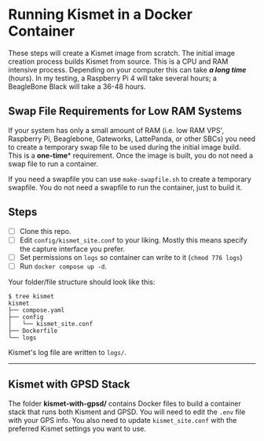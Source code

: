 # Running Kismet in a Docker Container

These steps will create a Kismet image from scratch.  The initial image creation process builds Kismet from source.  This is a CPU and RAM intensive process.  Depending on your computer this can take ***a long time*** (hours).  In my testing, a Raspberry Pi 4 will take several hours; a BeagleBone Black will take a 36-48 hours.

## Swap File Requirements for Low RAM Systems

If your system has only a small amount of RAM (i.e. low RAM VPS', Raspberry Pi, Beaglebone, Gateworks, LattePanda, or other SBCs) you need to create a temporary swap file to be used during the initial image build.  This is a **one-time*** requirement.  Once the image is built, you do not need a swap file to run a container.

If you need a swapfile you can use `make-swapfile.sh` to create a temporary swapfile.  You do not need a swapfile to run the container, just to build it.

## Steps

- [ ] Clone this repo.  
- [ ] Edit `config/kismet_site.conf` to your liking.  Mostly this means specify the capture interface you prefer.
- [ ] Set permissions on `logs` so container can write to it (`chmod 776 logs`)
- [ ] Run `docker compose up -d`.

Your folder/file structure should look like this:

```shell
$ tree kismet
kismet
├── compose.yaml
├── config
│   └── kismet_site.conf
├── Dockerfile
└── logs
```

Kismet's log file are written to `logs/`.

***

## Kismet with GPSD Stack

The folder **kismet-with-gpsd/** contains Docker files to build a container stack that runs both Kisment and GPSD.  You will need to edit the `.env` file with your GPS info.  You also need to update `kismet_site.conf` with the preferred Kismet settings you want to use.